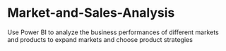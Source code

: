 # Market-and-Sales-Analysis
Use Power BI to analyze the business performances of different markets and products to expand markets and choose product strategies
